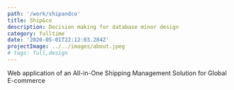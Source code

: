 ```yaml
---
path: '/work/shipandco'
title: Ship&co
description: Decision making for database minor design
category: fulltime
date: '2020-05-01T22:12:03.284Z'
projectImage: ../../images/about.jpeg
# tags: full,design
---
```


Web application of an All-in-One Shipping Management Solution
for Global E-commerce
